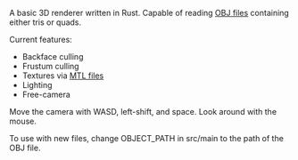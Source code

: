 A basic 3D renderer written in Rust. Capable of reading [OBJ files](https://en.wikipedia.org/wiki/Wavefront_.obj_file) containing either tris or quads.

Current features:
* Backface culling
* Frustum culling
* Textures via [MTL files](https://en.wikipedia.org/wiki/Wavefront_.obj_file#Material_template_library)
* Lighting
* Free-camera

Move the camera with WASD, left-shift, and space. Look around with the mouse.

To use with new files, change OBJECT_PATH in src/main to the path of the OBJ file. 
